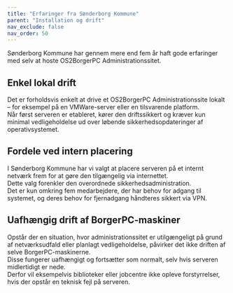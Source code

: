 ```yaml
---
title: "Erfaringer fra Sønderborg Kommune"
parent: "Installation og drift"
nav_exclude: false
nav_order: 50
---
```


Sønderborg Kommune har gennem mere end fem år haft gode erfaringer med selv at hoste OS2BorgerPC Administrationssitet.  

## Enkel lokal drift
Det er forholdsvis enkelt at drive et OS2BorgerPC Administrationssite lokalt – for eksempel på en VMWare-server eller en tilsvarende platform.  
Når først serveren er etableret, kører den driftssikkert og kræver kun minimal vedligeholdelse ud over løbende sikkerhedsopdateringer af operativsystemet.  

## Fordele ved intern placering
I Sønderborg Kommune har vi valgt at placere serveren på et internt netværk frem for at gøre den tilgængelig via internettet.  
Dette valg forenkler den overordnede sikkerhedsadministration.  
Det er kun omkring fem medarbejdere, der har behov for adgang til systemet, og deres behov for fjernadgang håndteres sikkert via VPN.  

## Uafhængig drift af BorgerPC-maskiner
Opstår der en situation, hvor administrationssitet er utilgængeligt på grund af netværksudfald eller planlagt vedligeholdelse, påvirker det ikke driften af selve BorgerPC-maskinerne.  
Disse fungerer uafhængigt og fortsætter som normalt, selv hvis serveren midlertidigt er nede.  
Derfor vil eksempelvis biblioteker eller jobcentre ikke opleve forstyrrelser, hvis der opstår en teknisk fejl på serveren.


 